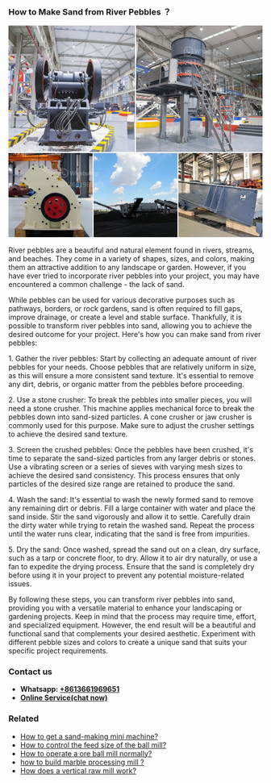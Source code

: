 <h3>How to Make Sand from River Pebbles ？</h3><img src='1701745046.jpg' alt=''><p>River pebbles are a beautiful and natural element found in rivers, streams, and beaches. They come in a variety of shapes, sizes, and colors, making them an attractive addition to any landscape or garden. However, if you have ever tried to incorporate river pebbles into your project, you may have encountered a common challenge - the lack of sand.</p><p>While pebbles can be used for various decorative purposes such as pathways, borders, or rock gardens, sand is often required to fill gaps, improve drainage, or create a level and stable surface. Thankfully, it is possible to transform river pebbles into sand, allowing you to achieve the desired outcome for your project. Here's how you can make sand from river pebbles:</p><p>1. Gather the river pebbles: Start by collecting an adequate amount of river pebbles for your needs. Choose pebbles that are relatively uniform in size, as this will ensure a more consistent sand texture. It's essential to remove any dirt, debris, or organic matter from the pebbles before proceeding.</p><p>2. Use a stone crusher: To break the pebbles into smaller pieces, you will need a stone crusher. This machine applies mechanical force to break the pebbles down into sand-sized particles. A cone crusher or jaw crusher is commonly used for this purpose. Make sure to adjust the crusher settings to achieve the desired sand texture.</p><p>3. Screen the crushed pebbles: Once the pebbles have been crushed, it's time to separate the sand-sized particles from any larger debris or stones. Use a vibrating screen or a series of sieves with varying mesh sizes to achieve the desired sand consistency. This process ensures that only particles of the desired size range are retained to produce the sand.</p><p>4. Wash the sand: It's essential to wash the newly formed sand to remove any remaining dirt or debris. Fill a large container with water and place the sand inside. Stir the sand vigorously and allow it to settle. Carefully drain the dirty water while trying to retain the washed sand. Repeat the process until the water runs clear, indicating that the sand is free from impurities.</p><p>5. Dry the sand: Once washed, spread the sand out on a clean, dry surface, such as a tarp or concrete floor, to dry. Allow it to air dry naturally, or use a fan to expedite the drying process. Ensure that the sand is completely dry before using it in your project to prevent any potential moisture-related issues.</p><p>By following these steps, you can transform river pebbles into sand, providing you with a versatile material to enhance your landscaping or gardening projects. Keep in mind that the process may require time, effort, and specialized equipment. However, the end result will be a beautiful and functional sand that complements your desired aesthetic. Experiment with different pebble sizes and colors to create a unique sand that suits your specific project requirements.</p><h3>Contact us</h3><ul><li><strong>Whatsapp:&nbsp;<a href="https://wa.me/8613661969651">+8613661969651</a></strong></li><li><a href="https://swt.shibang-china.com/?git&amp;zhl&amp;How to Make Sand from River Pebbles ？"><strong>Online Service(chat now)</strong></a></li></ul><h3>Related</h3><ul><li><a href='How to get a sandmaking mini machine.md'>How to get a sand-making mini machine?</a></li><li><a href='How to control the feed size of the ball mill.md'>How to control the feed size of the ball mill?</a></li><li><a href='How to operate a ore ball mill normally.md'>How to operate a ore ball mill normally?</a></li><li><a href='how to build marble processing mill .md'>how to build marble processing mill ?</a></li><li><a href='How does a vertical raw mill work.md'>How does a vertical raw mill work?</a></li></ul>
